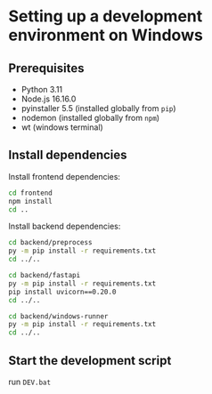 # Setting up a development environment on Windows

## Prerequisites
- Python 3.11
- Node.js 16.16.0
- pyinstaller 5.5 (installed globally from `pip`)
- nodemon (installed globally from `npm`)
- wt (windows terminal)

## Install dependencies

Install frontend dependencies:
```bash
cd frontend
npm install
cd ..
```

Install backend dependencies:
```bash
cd backend/preprocess
py -m pip install -r requirements.txt
cd ../..
```

```bash
cd backend/fastapi
py -m pip install -r requirements.txt
pip install uvicorn==0.20.0
cd ../..
```

```bash
cd backend/windows-runner
py -m pip install -r requirements.txt
cd ../..
```

## Start the development script

run `DEV.bat`

